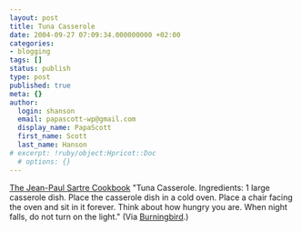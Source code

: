 ```yaml
---
layout: post
title: Tuna Casserole
date: 2004-09-27 07:09:34.000000000 +02:00
categories:
- blogging
tags: []
status: publish
type: post
published: true
meta: {}
author:
  login: shanson
  email: papascott-wp@gmail.com
  display_name: PapaScott
  first_name: Scott
  last_name: Hanson
# excerpt: !ruby/object:Hpricot::Doc
  # options: {}
---
```

<p><a href="http://pvspade.com/Sartre/cookbook.html" title="The Jean-Paul Sartre Cookbook">The Jean-Paul Sartre Cookbook</a> "Tuna Casserole. Ingredients: 1 large casserole dish. Place the casserole dish in a cold oven. Place a chair facing the oven and sit in it forever. Think about how hungry you are. When night falls, do not turn on the light." (Via <a href="http://weblog.burningbird.net/archives/2004/09/26/fighting-failure/" title="">Burningbird</a>.)</p>
